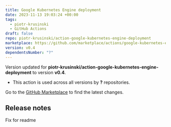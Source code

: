 ```yaml
---
title: Google Kubernetes Engine deployment
date: 2023-11-13 19:03:24 +00:00
tags:
  - piotr-krusinski
  - GitHub Actions
draft: false
repo: piotr-krusinski/action-google-kubernetes-engine-deployment
marketplace: https://github.com/marketplace/actions/google-kubernetes-engine-deployment
version: v0.4
dependentsNumber: "?"
---
```



Version updated for **piotr-krusinski/action-google-kubernetes-engine-deployment** to version **v0.4**.
- This action is used across all versions by **?** repositories.

Go to the [GitHub Marketplace](https://github.com/marketplace/actions/google-kubernetes-engine-deployment) to find the latest changes.

## Release notes

Fix for readme
